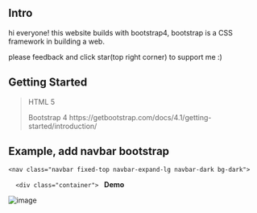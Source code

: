 <h2><b>Intro</b></h2>

hi everyone! this website builds with bootstrap4, bootstrap is a CSS framework in building a web.

please feedback and click star(top right corner) to support me :)

<h2><b>Getting Started</b></h2>

>HTML 5
><p>Bootstrap 4 https://getbootstrap.com/docs/4.1/getting-started/introduction/</p>

<h2><b>Example, add navbar bootstrap</b></h2>

<body

    <nav class="navbar fixed-top navbar-expand-lg navbar-dark bg-dark">
  
      <div class="container"> 

</body


<h2><b>Demo</b></h2>

![image](https://user-images.githubusercontent.com/76187141/133266178-6ab26859-5414-4f81-93ad-41c8d41c4402.png)

